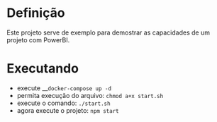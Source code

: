 # Definição
Este projeto serve de exemplo para demostrar as capacidades de um projeto com PowerBI.

# Executando
- execute __`docker-compose up -d`
- permita execução do arquivo: `chmod a+x start.sh`
- execute o comando: `./start.sh`
- agora execute o projeto: `npm start`
